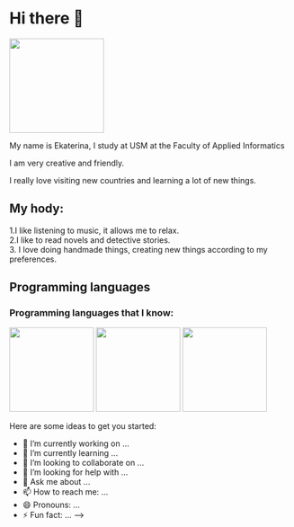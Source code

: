 # Hi there 👋
<img src="https://imgur.com/fVVzEjQ.png"  heigth="263" width="168">

My name is Ekaterina, I study at USM at the Faculty of Applied Informatics

I am very creative and friendly.

I really love visiting new countries and learning a lot of new things.

## My hody:
1.I like listening to music, it allows me to relax.  
2.I like to read novels and detective stories.  
3. I love doing handmade things, creating new things according to my preferences.  
## Programming languages
### Programming languages ​​that I know:
<img src="https://imgur.com/nO0W2YI.png" heigth="150" width="150"> <img src="https://imgur.com/hL5IO01.png" heigth="150" width="150"> <img src="https://imgur.com/svDK9B3.png" heigth="150" width="150">


Here are some ideas to get you started:

- 🔭 I’m currently working on ...
- 🌱 I’m currently learning ...
- 👯 I’m looking to collaborate on ...
- 🤔 I’m looking for help with ...
- 💬 Ask me about ...
- 📫 How to reach me: ...
- 😄 Pronouns: ...
- ⚡ Fun fact: ...
-->
